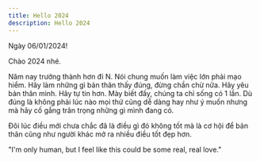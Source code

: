 ```yaml
---
title: Hello 2024
description: Hello 2024
---
```


Ngày 06/01/2024!

Chào 2024 nhé.

Năm nay trưởng thành hơn đi N. Nói chung muốn làm việc lớn phải mạo hiểm. Hãy làm những gì bản thân thấy đúng, đừng chần chừ nữa. Hãy yêu bản thân mình. Hãy tự tin hơn. Mày biết đấy, chúng ta chỉ sống có 1 lần. Dù đúng là không phải lúc nào mọi thứ cũng dễ dàng hay như ý muốn nhưng mà hãy cố gắng trân trọng những gì mình đang có.

Đôi lúc điều mới chưa chắc đã là điều gì đó không tốt mà là cơ hội để bản thân cũng như người khác mở ra nhiều điều tốt đẹp hơn.

"I'm only human, but I feel like this could be some real, real love."
